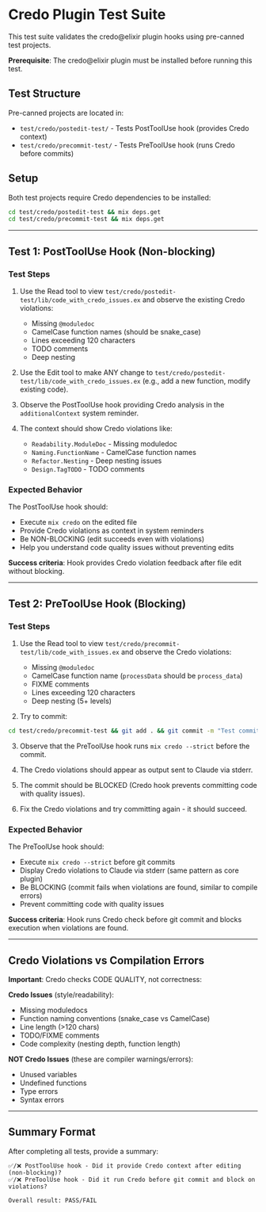 # Credo Plugin Test Suite

This test suite validates the credo@elixir plugin hooks using pre-canned test projects.

**Prerequisite**: The credo@elixir plugin must be installed before running this test.

## Test Structure

Pre-canned projects are located in:
- `test/credo/postedit-test/` - Tests PostToolUse hook (provides Credo context)
- `test/credo/precommit-test/` - Tests PreToolUse hook (runs Credo before commits)

## Setup

Both test projects require Credo dependencies to be installed:

```bash
cd test/credo/postedit-test && mix deps.get
cd test/credo/precommit-test && mix deps.get
```

---

## Test 1: PostToolUse Hook (Non-blocking)

### Test Steps

1. Use the Read tool to view `test/credo/postedit-test/lib/code_with_credo_issues.ex` and observe the existing Credo violations:
   - Missing `@moduledoc`
   - CamelCase function names (should be snake_case)
   - Lines exceeding 120 characters
   - TODO comments
   - Deep nesting

2. Use the Edit tool to make ANY change to `test/credo/postedit-test/lib/code_with_credo_issues.ex` (e.g., add a new function, modify existing code).

3. Observe the PostToolUse hook providing Credo analysis in the `additionalContext` system reminder.

4. The context should show Credo violations like:
   - `Readability.ModuleDoc` - Missing moduledoc
   - `Naming.FunctionName` - CamelCase function names
   - `Refactor.Nesting` - Deep nesting issues
   - `Design.TagTODO` - TODO comments

### Expected Behavior

The PostToolUse hook should:
- Execute `mix credo` on the edited file
- Provide Credo violations as context in system reminders
- Be NON-BLOCKING (edit succeeds even with violations)
- Help you understand code quality issues without preventing edits

**Success criteria**: Hook provides Credo violation feedback after file edit without blocking.

---

## Test 2: PreToolUse Hook (Blocking)

### Test Steps

1. Use the Read tool to view `test/credo/precommit-test/lib/code_with_issues.ex` and observe the Credo violations:
   - Missing `@moduledoc`
   - CamelCase function name (`processData` should be `process_data`)
   - FIXME comments
   - Lines exceeding 120 characters
   - Deep nesting (5+ levels)

2. Try to commit:
```bash
cd test/credo/precommit-test && git add . && git commit -m "Test commit"
```

3. Observe that the PreToolUse hook runs `mix credo --strict` before the commit.

4. The Credo violations should appear as output sent to Claude via stderr.

5. The commit should be BLOCKED (Credo hook prevents committing code with quality issues).

6. Fix the Credo violations and try committing again - it should succeed.

### Expected Behavior

The PreToolUse hook should:
- Execute `mix credo --strict` before git commits
- Display Credo violations to Claude via stderr (same pattern as core plugin)
- Be BLOCKING (commit fails when violations are found, similar to compile errors)
- Prevent committing code with quality issues

**Success criteria**: Hook runs Credo check before git commit and blocks execution when violations are found.

---

## Credo Violations vs Compilation Errors

**Important**: Credo checks CODE QUALITY, not correctness:

**Credo Issues** (style/readability):
- Missing moduledocs
- Function naming conventions (snake_case vs CamelCase)
- Line length (>120 chars)
- TODO/FIXME comments
- Code complexity (nesting depth, function length)

**NOT Credo Issues** (these are compiler warnings/errors):
- Unused variables
- Undefined functions
- Type errors
- Syntax errors

---

## Summary Format

After completing all tests, provide a summary:

```
✅/❌ PostToolUse hook - Did it provide Credo context after editing (non-blocking)?
✅/❌ PreToolUse hook - Did it run Credo before git commit and block on violations?

Overall result: PASS/FAIL
```
